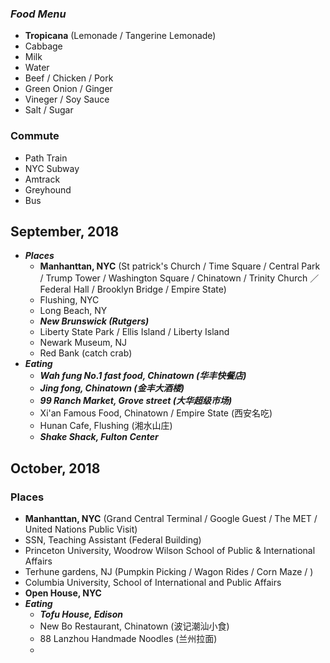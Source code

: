 ### *Food Menu*
* **Tropicana** (Lemonade / Tangerine Lemonade)
* Cabbage
* Milk
* Water
* Beef / Chicken / Pork 
* Green Onion / Ginger
* Vineger / Soy Sauce
* Salt / Sugar 

### Commute
* Path Train
* NYC Subway
* Amtrack
* Greyhound
* Bus

## September, 2018
* ***Places***
  * **Manhanttan, NYC** (St patrick's Church / Time Square / Central Park / Trump Tower / Washington Square / Chinatown / Trinity Church ／ Federal Hall / Brooklyn Bridge / Empire State)
  * Flushing, NYC
  * Long Beach, NY
  * ***New Brunswick (Rutgers)***
  * Liberty State Park / Ellis Island / Liberty Island
  * Newark Museum, NJ
  * Red Bank (catch crab)
* ***Eating***
  * ***Wah fung No.1 fast food, Chinatown (华丰快餐店)***
  * ***Jing fong, Chinatown (金丰大酒楼)***
  * ***99 Ranch Market, Grove street (大华超级市场)***
  * Xi'an Famous Food, Chinatown / Empire State (西安名吃)
  * Hunan Cafe, Flushing (湘水山庄)
  * ***Shake Shack, Fulton Center***
  
## October, 2018
### Places
  * **Manhanttan, NYC** (Grand Central Terminal / Google Guest / The MET / United Nations Public Visit)
  * SSN, Teaching Assistant (Federal Building)
  * Princeton University, Woodrow Wilson School of Public & International Affairs
  * Terhune gardens, NJ (Pumpkin Picking / Wagon Rides / Corn Maze / )
  * Columbia University, School of International and Public Affairs
  * **Open House, NYC**
* ***Eating***
  * ***Tofu House, Edison***
  * New Bo Restaurant, Chinatown (波记潮汕小食)
  * 88 Lanzhou Handmade Noodles (兰州拉面)
  * 
  
  
